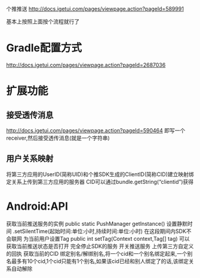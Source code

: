 个推推送
http://docs.igetui.com/pages/viewpage.action?pageId=589991

基本上按照上面按个流程就行了

# Gradle配置方式 #
http://docs.igetui.com/pages/viewpage.action?pageId=2687036

# 扩展功能 #

## 接受透传消息 ##
http://docs.igetui.com/pages/viewpage.action?pageId=590464
即写一个receiver,然后接受透传消息(就是一个字符串)

## 用户关系映射 ##
将第三方应用的UserID(简称UID)和个推SDK生成的ClientID(简称CID)建立映射绑定关系上传到第三方应用的服务器
CID可以通过bundle.getString(“clientid”)获得


# Android:API #
获取当前推送服务的实例
public static PushManager getInstance()
设置静默时间
	.setSilentTime(起始时间:单位:小时,持续时间:单位:小时)
	在这段期间内SDK不会联网
为当前用户设置Tag
	public int setTag(Context context,Tag[] tag)
可以获取当前推送状态是否打开
完全停止SDK的服务
开关推送服务
上传第三方自定义的回执
获取当前的CID
绑定别名/解绑别名,将一个cid和一个别名绑定起来,一个别名最多有10个cid,1个cid只能有1个别名,如果该cid已经和别人绑定了的话,该绑定关系自动解除
